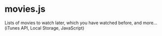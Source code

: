movies.js
=========

Lists of movies to watch later, which you have watched before, and more... (iTunes API, Local Storage, JavaScript)